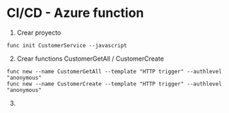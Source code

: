 # CI/CD - Azure function

1. Crear proyecto 

```script
func init CustomerService --javascript
```

2. Crear functions CustomerGetAll / CustomerCreate
```script
func new --name CustomerGetAll --template "HTTP trigger" --authlevel "anonymous"
func new --name CustomerCreate --template "HTTP trigger" --authlevel "anonymous"
```

3. 
